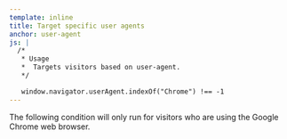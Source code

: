 ```yaml
---
template: inline
title: Target specific user agents
anchor: user-agent
js: |
  /*
   * Usage
   *  Targets visitors based on user-agent.
   */

   window.navigator.userAgent.indexOf("Chrome") !== -1
---
```


The following condition will only run for visitors who are using the Google Chrome web browser.
